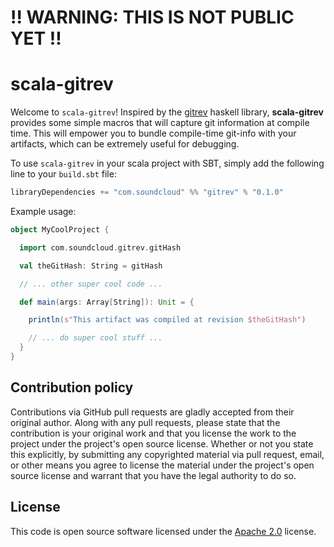 # !! WARNING: THIS IS NOT PUBLIC YET !! #

# scala-gitrev #

Welcome to `scala-gitrev`! Inspired by the [gitrev](https://hackage.haskell.org/package/gitrev) haskell library, **scala-gitrev** provides some simple macros that will capture git information at compile time. This will empower you to bundle compile-time git-info with your artifacts, which can be extremely useful for debugging.

To use `scala-gitrev` in your scala project with SBT, simply add the following line to your `build.sbt` file:

```scala
libraryDependencies += "com.soundcloud" %% "gitrev" % "0.1.0"
```

Example usage:

```scala
object MyCoolProject {

  import com.soundcloud.gitrev.gitHash

  val theGitHash: String = gitHash

  // ... other super cool code ...

  def main(args: Array[String]): Unit = {

    println(s"This artifact was compiled at revision $theGitHash")

    // ... do super cool stuff ...
  }
}
```

## Contribution policy ##

Contributions via GitHub pull requests are gladly accepted from their original
author. Along with any pull requests, please state that the contribution is your
original work and that you license the work to the project under the project's
open source license. Whether or not you state this explicitly, by submitting any
copyrighted material via pull request, email, or other means you agree to
license the material under the project's open source license and warrant that
you have the legal authority to do so.

## License ##

This code is open source software licensed under the
[Apache 2.0](http://www.apache.org/licenses/LICENSE-2.0) license.
